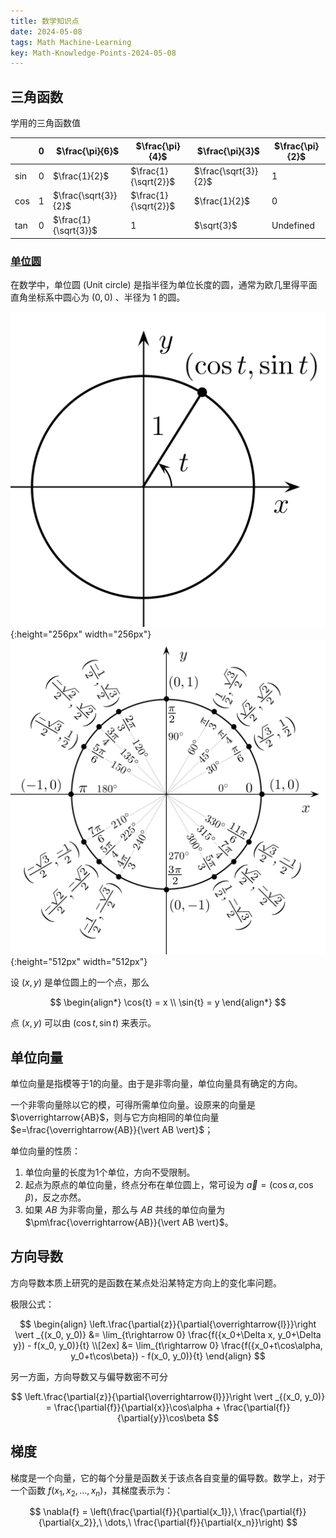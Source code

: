 ```yaml
---
title: 数学知识点
date: 2024-05-08
tags: Math Machine-Learning
key: Math-Knowledge-Points-2024-05-08
---
```


## 三角函数

学用的三角函数值

|     | 0   | $\frac{\pi}{6}$      | $\frac{\pi}{4}$      | $\frac{\pi}{3}$      | $\frac{\pi}{2}$ |
| --- | --- | -------------------- | -------------------- | -------------------- | --------------- |
| sin | 0   | $\frac{1}{2}$        | $\frac{1}{\sqrt{2}}$ | $\frac{\sqrt{3}}{2}$ | 1               |
| cos | 1   | $\frac{\sqrt{3}}{2}$ | $\frac{1}{\sqrt{2}}$ | $\frac{1}{2}$        | 0               |
| tan | 0   | $\frac{1}{\sqrt{3}}$ | 1                    | $\sqrt{3}$           | Undefined       |

<!--more-->

### [单位圆](https://zh.wikipedia.org/wiki/单位圆)

在数学中，单位圆 (Unit circle) 是指半径为单位长度的圆，通常为欧几里得平面直角坐标系中圆心为 $(0, 0)$ 、半径为 1 的圆。

![单位圆](/assets/images/math/unit_circle.png){:height="256px" width="256px"} ![单位圆坐标点](/assets/images/math/unit_circle_angles.png){:height="512px" width="512px"}

设 $(x, y)$ 是单位圆上的一个点，那么

$$
\begin{align*}
  \cos{t} = x \\
  \sin{t} = y
\end{align*}
$$

点 $(x, y)$ 可以由 $(\cos{t}, \sin{t})$ 来表示。

## 单位向量

单位向量是指模等于1的向量。由于是非零向量，单位向量具有确定的方向。

一个非零向量除以它的模，可得所需单位向量。设原来的向量是 $\overrightarrow{AB}$，则与它方向相同的单位向量 $e=\frac{\overrightarrow{AB}}{\vert AB \vert}$；

单位向量的性质：

1. 单位向量的长度为1个单位，方向不受限制。
2. 起点为原点的单位向量，终点分布在单位圆上，常可设为 $\overrightarrow{a}=(\cos{\alpha}, \cos{\beta})$，反之亦然。
3. 如果 $AB$ 为非零向量，那么与 $AB$ 共线的单位向量为 $\pm\frac{\overrightarrow{AB}}{\vert AB \vert}$。

## 方向导数

方向导数本质上研究的是函数在某点处沿某特定方向上的变化率问题。

极限公式：

$$
\begin{align}
\left.\frac{\partial{z}}{\partial{\overrightarrow{l}}}\right \vert _{(x_0, y_0)}
&= \lim_{t\rightarrow 0} \frac{f({x_0+\Delta x, y_0+\Delta y}) - f(x_0, y_0)}{t} \\[2ex]
&= \lim_{t\rightarrow 0} \frac{f({x_0+t\cos\alpha, y_0+t\cos\beta}) - f(x_0, y_0)}{t}
\end{align}
$$

另一方面，方向导数又与偏导数密不可分

$$
\left.\frac{\partial{z}}{\partial{\overrightarrow{l}}}\right \vert _{(x_0, y_0)}
= \frac{\partial{f}}{\partial{x}}\cos\alpha + \frac{\partial{f}}{\partial{y}}\cos\beta
$$

## 梯度

梯度是一个向量，它的每个分量是函数关于该点各自变量的偏导数。数学上，对于一个函数 $f(x_1,x_2,\dots,x_n)$，其梯度表示为：

$$
\nabla{f} = \left(\frac{\partial{f}}{\partial{x_1}},\ \frac{\partial{f}}{\partial{x_2}},\ \dots,\ \frac{\partial{f}}{\partial{x_n}}\right)
$$
